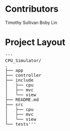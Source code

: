 # Contributors
Timothy Sullivan
Boby Lin

# Project Layout
<pre>''' 
CPU_Simulator/
.
├── app
├── controller
├── include
│   ├── cpu
│   ├── mvc
│   └── view
├── README.md
├── src
│   ├── cpu
│   ├── mvc
│   └── view
└── tests'''</pre>
